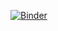 [![Binder](https://mybinder.org/badge_logo.svg)](https://mybinder.org/v2/gh/nilotpalc/Complete-Python-3-Bootcamp-master/master)
